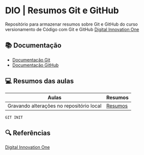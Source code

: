 
# DIO | Resumos Git e GitHub

Repositório para armazenar resumos sobre Git e GitHub do curso versionamento de Código com Git e GitHub [Digital Innovation One](https://www.dio.me/)

## 📚 Documentação
- [Documentação Git](https://git-scm.com/doc)
- [Documentação GitHub](https://docs.github.com/)

## 💻 Resumos das aulas

|Aulas | Resumos |
|------| --------|
|Gravando alterações no repositório local| [Resumos]()

```
GIT INIT
```

## 🔍 Referências

[Digital Innovation One](https://www.dio.me/)